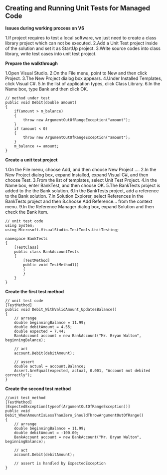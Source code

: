 Creating and Running Unit Tests for Managed Code
------------------------------------------------

**Issues during working process on VS**

1.If project requires to test a local software, we just need to create a class library project which can not be executed.
2.Add a Unit Test project inside of the solution and set it as StartUp project.
3.Write source codes into class library, write test cases into unit test project.

**Prepare the walkthrough**

1.Open Visual Studio.
2.On the File menu, point to New and then click Project.
3.The New Project dialog box appears.
4.Under Installed Templates, click Visual C#.
5.In the list of application types, click Class Library.
6.In the Name box, type Bank and then click OK.

    // method under test
    public void Debit(double amount)
    {
        if(amount > m_balance)
        {
            throw new ArgumentOutOfRangeException("amount");
        }
        if (amount < 0)
        {
            throw new ArgumentOutOfRangeException("amount");
        }
        m_balance += amount;
    }
**Create a unit test project**

1.On the File menu, choose Add, and then choose New Project ....
2.In the New Project dialog box, expand Installed, expand Visual C#, and then choose Test.
3.From the list of templates, select Unit Test Project.
4.In the Name box, enter BankTest, and then choose OK.
5.The BankTests project is added to the the Bank solution.
6.In the BankTests project, add a reference to the Bank solution.
7.In Solution Explorer, select References in the BankTests project and then 8.choose Add Reference... from the context menu.
9.In the Reference Manager dialog box, expand Solution and then check the Bank item.

    // unit test code
    using System;
    using Microsoft.VisualStudio.TestTools.UnitTesting;
    
    namespace BankTests
    {
        [TestClass]
        public class BankAccountTests
        {
            [TestMethod]
            public void TestMethod1()
            {
            }
        }
    }

**Create the first test method**

    // unit test code
    [TestMethod]
    public void Debit_WithValidAmount_UpdatesBalance()
    {
        // arrange
        double beginningBalance = 11.99;
        double debitAmount = 4.55;
        double expected = 7.44;
        BankAccount account = new BankAccount("Mr. Bryan Walton", beginningBalance);
    
        // act
        account.Debit(debitAmount);
    
        // assert
        double actual = account.Balance;
        Assert.AreEqual(expected, actual, 0.001, "Account not debited correctly");
    }

**Create the second test method**

    //unit test method
    [TestMethod]
    [ExpectedException(typeof(ArgumentOutOfRangeException))]
    public void Debit_WhenAmountIsLessThanZero_ShouldThrowArgumentOutOfRange()
    {
        // arrange
        double beginningBalance = 11.99;
        double debitAmount = -100.00;
        BankAccount account = new BankAccount("Mr. Bryan Walton", beginningBalance);
    
        // act
        account.Debit(debitAmount);
    
        // assert is handled by ExpectedException
    }